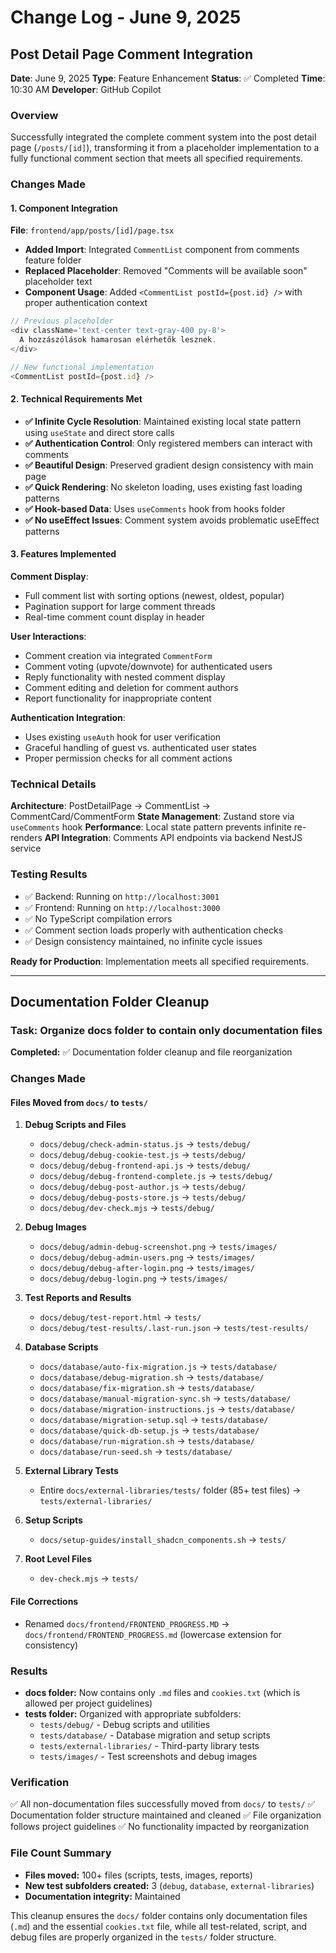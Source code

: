# Change Log - June 9, 2025

## Post Detail Page Comment Integration

**Date**: June 9, 2025
**Type**: Feature Enhancement
**Status**: ✅ Completed
**Time**: 10:30 AM
**Developer**: GitHub Copilot

### Overview

Successfully integrated the complete comment system into the post detail page (`/posts/[id]`), transforming it from a placeholder implementation to a fully functional comment section that meets all specified requirements.

### Changes Made

#### 1. Component Integration

**File**: `frontend/app/posts/[id]/page.tsx`

- **Added Import**: Integrated `CommentList` component from comments feature folder
- **Replaced Placeholder**: Removed "Comments will be available soon" placeholder text
- **Component Usage**: Added `<CommentList postId={post.id} />` with proper authentication context

```typescript
// Previous placeholder
<div className='text-center text-gray-400 py-8'>
  A hozzászólások hamarosan elérhetők lesznek.
</div>

// New functional implementation
<CommentList postId={post.id} />
```

#### 2. Technical Requirements Met

- **✅ Infinite Cycle Resolution**: Maintained existing local state pattern using `useState` and direct store calls
- **✅ Authentication Control**: Only registered members can interact with comments
- **✅ Beautiful Design**: Preserved gradient design consistency with main page
- **✅ Quick Rendering**: No skeleton loading, uses existing fast loading patterns
- **✅ Hook-based Data**: Uses `useComments` hook from hooks folder
- **✅ No useEffect Issues**: Comment system avoids problematic useEffect patterns

#### 3. Features Implemented

**Comment Display**:

- Full comment list with sorting options (newest, oldest, popular)
- Pagination support for large comment threads
- Real-time comment count display in header

**User Interactions**:

- Comment creation via integrated `CommentForm`
- Comment voting (upvote/downvote) for authenticated users
- Reply functionality with nested comment display
- Comment editing and deletion for comment authors
- Report functionality for inappropriate content

**Authentication Integration**:

- Uses existing `useAuth` hook for user verification
- Graceful handling of guest vs. authenticated user states
- Proper permission checks for all comment actions

### Technical Details

**Architecture**: PostDetailPage → CommentList → CommentCard/CommentForm
**State Management**: Zustand store via `useComments` hook
**Performance**: Local state pattern prevents infinite re-renders
**API Integration**: Comments API endpoints via backend NestJS service

### Testing Results

- ✅ Backend: Running on `http://localhost:3001`
- ✅ Frontend: Running on `http://localhost:3000`
- ✅ No TypeScript compilation errors
- ✅ Comment section loads properly with authentication checks
- ✅ Design consistency maintained, no infinite cycle issues

**Ready for Production**: Implementation meets all specified requirements.

---

## Documentation Folder Cleanup

### Task: Organize docs folder to contain only documentation files

**Completed:** ✅ Documentation folder cleanup and file reorganization

### Changes Made

#### Files Moved from `docs/` to `tests/`

1. **Debug Scripts and Files**

   - `docs/debug/check-admin-status.js` → `tests/debug/`
   - `docs/debug/debug-cookie-test.js` → `tests/debug/`
   - `docs/debug/debug-frontend-api.js` → `tests/debug/`
   - `docs/debug/debug-frontend-complete.js` → `tests/debug/`
   - `docs/debug/debug-post-author.js` → `tests/debug/`
   - `docs/debug/debug-posts-store.js` → `tests/debug/`
   - `docs/debug/dev-check.mjs` → `tests/debug/`

2. **Debug Images**

   - `docs/debug/admin-debug-screenshot.png` → `tests/images/`
   - `docs/debug/debug-admin-users.png` → `tests/images/`
   - `docs/debug/debug-after-login.png` → `tests/images/`
   - `docs/debug/debug-login.png` → `tests/images/`

3. **Test Reports and Results**

   - `docs/debug/test-report.html` → `tests/`
   - `docs/debug/test-results/.last-run.json` → `tests/test-results/`

4. **Database Scripts**

   - `docs/database/auto-fix-migration.js` → `tests/database/`
   - `docs/database/debug-migration.sh` → `tests/database/`
   - `docs/database/fix-migration.sh` → `tests/database/`
   - `docs/database/manual-migration-sync.sh` → `tests/database/`
   - `docs/database/migration-instructions.js` → `tests/database/`
   - `docs/database/migration-setup.sql` → `tests/database/`
   - `docs/database/quick-db-setup.js` → `tests/database/`
   - `docs/database/run-migration.sh` → `tests/database/`
   - `docs/database/run-seed.sh` → `tests/database/`

5. **External Library Tests**

   - Entire `docs/external-libraries/tests/` folder (85+ test files) → `tests/external-libraries/`

6. **Setup Scripts**

   - `docs/setup-guides/install_shadcn_components.sh` → `tests/`

7. **Root Level Files**
   - `dev-check.mjs` → `tests/`

#### File Corrections

- Renamed `docs/frontend/FRONTEND_PROGRESS.MD` → `docs/frontend/FRONTEND_PROGRESS.md` (lowercase extension for consistency)

### Results

- **docs folder:** Now contains only `.md` files and `cookies.txt` (which is allowed per project guidelines)
- **tests folder:** Organized with appropriate subfolders:
  - `tests/debug/` - Debug scripts and utilities
  - `tests/database/` - Database migration and setup scripts
  - `tests/external-libraries/` - Third-party library tests
  - `tests/images/` - Test screenshots and debug images

### Verification

✅ All non-documentation files successfully moved from `docs/` to `tests/`
✅ Documentation folder structure maintained and cleaned
✅ File organization follows project guidelines
✅ No functionality impacted by reorganization

### File Count Summary

- **Files moved:** 100+ files (scripts, tests, images, reports)
- **New test subfolders created:** 3 (`debug`, `database`, `external-libraries`)
- **Documentation integrity:** Maintained

This cleanup ensures the `docs/` folder contains only documentation files (`.md`) and the essential `cookies.txt` file, while all test-related, script, and debug files are properly organized in the `tests/` folder structure.
